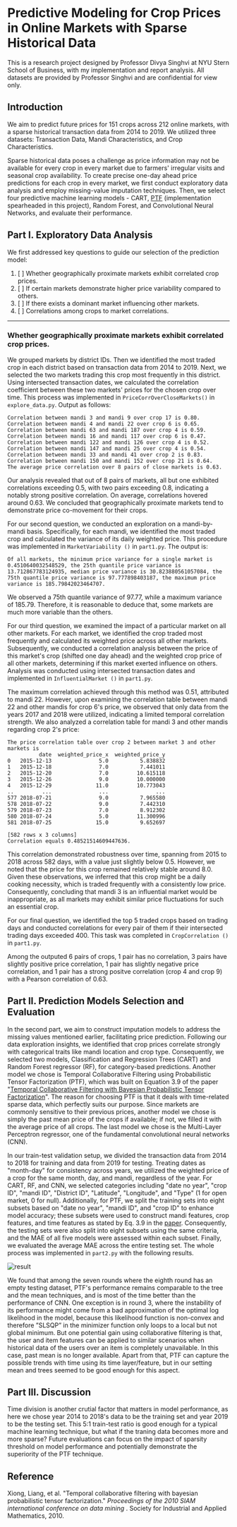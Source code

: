 # Predictive Modeling for Crop Prices in Online Markets with Sparse Historical Data

This is a research project designed by Professor Divya Singhvi at NYU Stern School of Business, with my implementation and report analysis. All datasets are provided by Professor Singhvi and are confidential for view only.

## Introduction

We aim to predict future prices for 151 crops across 212 online markets, with a sparse historical transaction data from 2014 to 2019. We utilized three datasets: Transaction Data, Mandi Characteristics, and Crop Characteristics.

Sparse historical data poses a challenge as price information may not be available for every crop in every market due to farmers' irregular visits and seasonal crop availability. To create precise one-day ahead price predictions for each crop in every market, we first conduct exploratory data analysis and employ missing-value imputation techniques. Then, we select four predictive machine learning models - CART, [PTF](https://www.cs.cmu.edu/~jgc/publication/PublicationPDF/Temporal_Collaborative_Filtering_With_Bayesian_Probabilidtic_Tensor_Factorization.pdf) (implementation spearheaded in this project), Random Forest, and Convolutional Neural Networks, and evaluate their performance.

## Part I. Exploratory Data Analysis

We first addressed key questions to guide our selection of the prediction model:

1. [ ] Whether geographically proximate markets exhibit correlated crop prices.
2. [ ] If certain markets demonstrate higher price variability compared to others.
3. [ ] If there exists a dominant market influencing other markets.
4. [ ] Correlations among crops to market correlations.

---
### Whether geographically proximate markets exhibit correlated crop prices.
We grouped markets by district IDs. Then we identified the most traded crop in each district based on transaction data from 2014 to 2019. Next, we selected the two markets trading this crop most frequently in this district. Using intersected transaction dates, we calculated the correlation coefficient between these two markets' prices for the chosen crop over time. This process was implemented in `PriceCorrOverCloseMarkets()` in `explore_data.py`. Output as follows:

```
Correlation between mandi 3 and mandi 9 over crop 17 is 0.80.
Correlation between mandi 4 and mandi 22 over crop 6 is 0.65.
Correlation between mandi 63 and mandi 187 over crop 4 is 0.59.
Correlation between mandi 16 and mandi 117 over crop 6 is 0.47.
Correlation between mandi 122 and mandi 126 over crop 4 is 0.52.
Correlation between mandi 147 and mandi 25 over crop 4 is 0.54.
Correlation between mandi 33 and mandi 41 over crop 2 is 0.83.
Correlation between mandi 150 and mandi 152 over crop 21 is 0.64.
The average price correlation over 8 pairs of close markets is 0.63.
```

Our analysis revealed that out of 8 pairs of markets, all but one exhibited correlations exceeding 0.5, with two pairs exceeding 0.8, indicating a notably strong positive correlation. On average, correlations hovered around 0.63. We concluded that geographically proximate markets tend to demonstrate price co-movement for their crops.


For our second question, we conducted an exploration on a mandi-by-mandi basis. Specifically, for each mandi, we identified the most traded crop and calculated the variance of its daily weighted price. This procedure was implemented in `MarketVariability ()` in `part1.py`. The output is:

```
Of all markets, the minimum price variance for a single market is 0.4510640032548529, the 25th quantile price variance is 13.712867783124935, median price variance is 30.823880561057084, the 75th quantile price variance is 97.777898403187, the maximum price variance is 185.79842023464707.
```

We observed a 75th quantile variance of 97.77, while a maximum variance of 185.79. Therefore, it is reasonable to deduce that, some markets are much more variable than the others.

For our third question, we examined the impact of a particular market on all other markets. For each market, we identified the crop traded most frequently and calculated its weighted price across all other markets. Subsequently, we conducted a correlation analysis between the price of this market's crop (shifted one day ahead) and the weighted crop price of all other markets, determining if this market exerted influence on others. Analysis was conducted using intersected transaction dates and implemented in `InfluentialMarket ()` in `part1.py`.

The maximum correlation achieved through this method was 0.51, attributed to mandi 22. However, upon examining the correlation table between mandi 22 and other mandis for crop 6's price, we observed that only data from the years 2017 and 2018 were utilized, indicating a limited temporal correlation strength. We also analyzed a correlation table for mandi 3 and other mandis regarding crop 2's price:

```
The price correlation table over crop 2 between market 3 and other markets is
          date  weighted_price_x  weighted_price_y
0   2015-12-13               5.0          5.838832
1   2015-12-18               7.0          7.441011
2   2015-12-20               7.0         10.615118
3   2015-12-26               9.0         10.000000
4   2015-12-29              11.0         10.773043
..         ...               ...               ...
577 2018-07-21               9.0          7.965580
578 2018-07-22               9.0          7.442310
579 2018-07-23               7.0          8.912302
580 2018-07-24               5.0         11.300996
581 2018-07-25              15.0          9.652697

[582 rows x 3 columns]
Correlation equals 0.48521514609447636.
```

This correlation demonstrated robustness over time, spanning from 2015 to 2018 across 582 days, with a value just slightly below 0.5. However, we noted that the price for this crop remained relatively stable around 8.0. Given these observations, we inferred that this crop might be a daily cooking necessity, which is traded frequently with a consistently low price. Consequently, concluding that mandi 3 is an influential market would be inappropriate, as all markets may exhibit similar price fluctuations for such an essential crop.

For our final question, we identified the top 5 traded crops based on trading days and conducted correlations for every pair of them if their intersected trading days exceeded 400. This task was completed in `CropCorrelation ()` in `part1.py`.

Among the outputed 6 pairs of crops, 1 pair has no correlation, 3 pairs have slightly positive price correlation, 1 pair has slightly negative price correlation, and 1 pair has a strong positve correlation (crop 4 and crop 9) with a Pearson correlation of 0.63.

## Part II. Prediction Models Selection and Evaluation

In the second part, we aim to construct imputation models to address the missing values mentioned earlier, facilitating price prediction. Following our data exploration insights, we identified that crop prices correlate strongly with categorical traits like mandi location and crop type. Consequently, we selected two models, Classification and Regression Trees (CART) and Random Forest regressor (RF), for category-based predictions. Another model we chose is Temporal Collaborative Filtering using Probabilistic Tensor Factorization (PTF), which was built on Equation 3.9 of the paper "[Temporal Collaborative Filtering with Bayesian Probabilistic Tensor Factorization](https://www.cs.cmu.edu/~jgc/publication/PublicationPDF/Temporal_Collaborative_Filtering_With_Bayesian_Probabilidtic_Tensor_Factorization.pdf)". The reason for choosing PTF is that it deals with time-related sparse data, which perfectly suits our purpose. Since markets are commonly sensitive to their previous prices, another model we chose is simply the past mean price of the crops if available; if not, we filled it with the average price of all crops. The last model we chose is the Multi-Layer Perceptron regressor, one of the fundamental convolutional neural networks (CNN).

In our train-test validation setup, we divided the transaction data from 2014 to 2018 for training and data from 2019 for testing. Treating dates as "month-day" for consistency across years, we utilized the weighted price of a crop for the same month, day, and mandi, regardless of the year. For CART, RF, and CNN, we selected categories including "date no year", "crop ID", "mandi ID", "District ID", "Latitude", "Longitude", and "Type" (1 for open market, 0 for null). Additionally, for PTF, we split the training sets into eight subsets based on "date no year", "mandi ID", and "crop ID" to enhance model accuracy; these subsets were used to construct mandi features, crop features, and time features as stated by Eq. 3.9 in the [paper](https://www.cs.cmu.edu/~jgc/publication/PublicationPDF/Temporal_Collaborative_Filtering_With_Bayesian_Probabilidtic_Tensor_Factorization.pdf). Consequently, the testing sets were also split into eight subsets using the same criteria, and the MAE of all five models were assessed within each subset. Finally, we evaluated the average MAE across the entire testing set. The whole process was implemented in `part2.py` with the following results.

![result](https://github.com/yaodan-zhang/ptf-algo/blob/main/result.png)

We found that among the seven rounds where the eighth round has an empty testing dataset, PTF's performance remains comparable to the tree and the mean techniques, and is most of the time better than the performance of CNN. One exception is in round 3, where the instability of its performance might come from a bad approximation of the optimal log likelihood in the model, because this likelihood function is non-convex and therefore ”SLSQP” in the minimizer function only loops to a local but not global minimum. But one potential gain using collaborative filtering is that, the user and item features can be applied to similar scenarios when historical data of the users over an item is completely unavailable. In this case, past mean is no longer available. Apart from that, PTF can capture the possible trends with time using its time layer/feature, but in our setting mean and trees seemed to be good enough for this aspect.

## Part III. Discussion

Time division is another crutial factor that matters in model performance, as here we chose year 2014 to 2018's data to be the training set and year 2019 to be the testing set. This 5:1 train-test ratio is good enough for a typical machine learning technique, but what if the traning data becomes more and more sparse? Future evaluations can focus on the impact of sparsity threshold on model performance and potentially demonstrate the superiority of the PTF technique.

## Reference

Xiong, Liang, et al. "Temporal collaborative filtering with bayesian probabilistic tensor factorization."  *Proceedings of the 2010 SIAM international conference on data mining* . Society for Industrial and Applied Mathematics, 2010.
